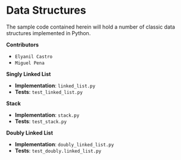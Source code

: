 # Data Structures
The sample code contained herein will hold a number of classic data structures implemented in Python.

**Contributors**
- `Elyanil Castro`
- `Miguel Pena`

**Singly Linked List** 
- **Implementation**: `linked_list.py`
- **Tests**: `test_linked_list.py`

**Stack**
- **Implementation**: `stack.py`
- **Tests**: `test_stack.py`

**Doubly Linked List**
- **Implementation**: `doubly_linked_list.py`
- **Tests**: `test_doubly.linked_list.py`
